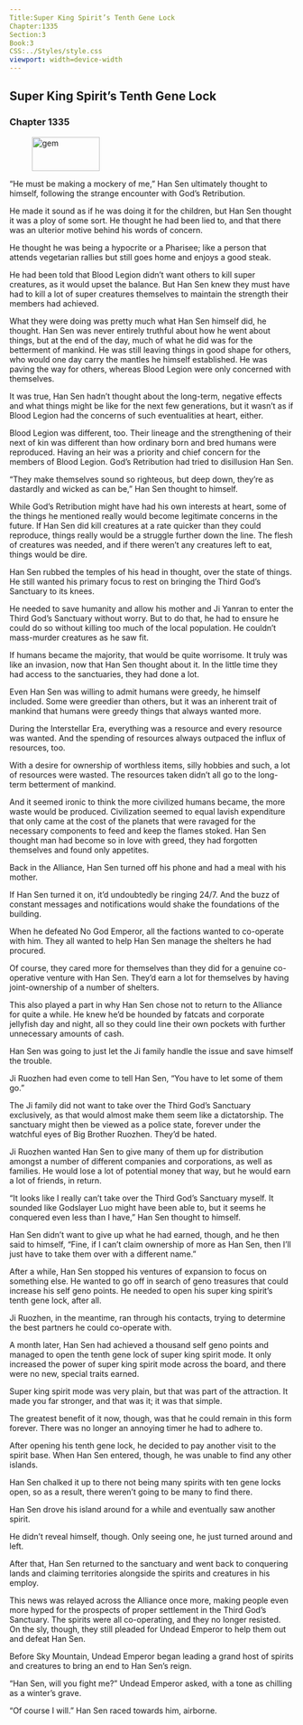```yaml
---
Title:Super King Spirit’s Tenth Gene Lock 
Chapter:1335 
Section:3 
Book:3 
CSS:../Styles/style.css 
viewport: width=device-width
---
```

  
## Super King Spirit’s Tenth Gene Lock
### Chapter 1335
  
<figure>
	<img src="../Images/gem.gif" alt="gem" id="gem" width="120" height="60" />
</figure>
  

  
“He must be making a mockery of me,” Han Sen ultimately thought to himself, following the strange encounter with God’s Retribution.

He made it sound as if he was doing it for the children, but Han Sen thought it was a ploy of some sort. He thought he had been lied to, and that there was an ulterior motive behind his words of concern.

He thought he was being a hypocrite or a Pharisee; like a person that attends vegetarian rallies but still goes home and enjoys a good steak.

He had been told that Blood Legion didn’t want others to kill super creatures, as it would upset the balance. But Han Sen knew they must have had to kill a lot of super creatures themselves to maintain the strength their members had achieved.

What they were doing was pretty much what Han Sen himself did, he thought. Han Sen was never entirely truthful about how he went about things, but at the end of the day, much of what he did was for the betterment of mankind. He was still leaving things in good shape for others, who would one day carry the mantles he himself established. He was paving the way for others, whereas Blood Legion were only concerned with themselves.

It was true, Han Sen hadn’t thought about the long-term, negative effects and what things might be like for the next few generations, but it wasn’t as if Blood Legion had the concerns of such eventualities at heart, either.

Blood Legion was different, too. Their lineage and the strengthening of their next of kin was different than how ordinary born and bred humans were reproduced. Having an heir was a priority and chief concern for the members of Blood Legion. God’s Retribution had tried to disillusion Han Sen.

“They make themselves sound so righteous, but deep down, they’re as dastardly and wicked as can be,” Han Sen thought to himself.

While God’s Retribution might have had his own interests at heart, some of the things he mentioned really would become legitimate concerns in the future. If Han Sen did kill creatures at a rate quicker than they could reproduce, things really would be a struggle further down the line. The flesh of creatures was needed, and if there weren’t any creatures left to eat, things would be dire.

Han Sen rubbed the temples of his head in thought, over the state of things. He still wanted his primary focus to rest on bringing the Third God’s Sanctuary to its knees.

He needed to save humanity and allow his mother and Ji Yanran to enter the Third God’s Sanctuary without worry. But to do that, he had to ensure he could do so without killing too much of the local population. He couldn’t mass-murder creatures as he saw fit.

If humans became the majority, that would be quite worrisome. It truly was like an invasion, now that Han Sen thought about it. In the little time they had access to the sanctuaries, they had done a lot.

Even Han Sen was willing to admit humans were greedy, he himself included. Some were greedier than others, but it was an inherent trait of mankind that humans were greedy things that always wanted more.

During the Interstellar Era, everything was a resource and every resource was wanted. And the spending of resources always outpaced the influx of resources, too.

With a desire for ownership of worthless items, silly hobbies and such, a lot of resources were wasted. The resources taken didn’t all go to the long-term betterment of mankind.

And it seemed ironic to think the more civilized humans became, the more waste would be produced. Civilization seemed to equal lavish expenditure that only came at the cost of the planets that were ravaged for the necessary components to feed and keep the flames stoked. Han Sen thought man had become so in love with greed, they had forgotten themselves and found only appetites.

Back in the Alliance, Han Sen turned off his phone and had a meal with his mother.

If Han Sen turned it on, it’d undoubtedly be ringing 24/7. And the buzz of constant messages and notifications would shake the foundations of the building.

When he defeated No God Emperor, all the factions wanted to co-operate with him. They all wanted to help Han Sen manage the shelters he had procured.

Of course, they cared more for themselves than they did for a genuine co-operative venture with Han Sen. They’d earn a lot for themselves by having joint-ownership of a number of shelters.

This also played a part in why Han Sen chose not to return to the Alliance for quite a while. He knew he’d be hounded by fatcats and corporate jellyfish day and night, all so they could line their own pockets with further unnecessary amounts of cash.

Han Sen was going to just let the Ji family handle the issue and save himself the trouble.

Ji Ruozhen had even come to tell Han Sen, “You have to let some of them go.”

The Ji family did not want to take over the Third God’s Sanctuary exclusively, as that would almost make them seem like a dictatorship. The sanctuary might then be viewed as a police state, forever under the watchful eyes of Big Brother Ruozhen. They’d be hated.

Ji Ruozhen wanted Han Sen to give many of them up for distribution amongst a number of different companies and corporations, as well as families. He would lose a lot of potential money that way, but he would earn a lot of friends, in return.

“It looks like I really can’t take over the Third God’s Sanctuary myself. It sounded like Godslayer Luo might have been able to, but it seems he conquered even less than I have,” Han Sen thought to himself.

Han Sen didn’t want to give up what he had earned, though, and he then said to himself, “Fine, if I can’t claim ownership of more as Han Sen, then I’ll just have to take them over with a different name.”

After a while, Han Sen stopped his ventures of expansion to focus on something else. He wanted to go off in search of geno treasures that could increase his self geno points. He needed to open his super king spirit’s tenth gene lock, after all.

Ji Ruozhen, in the meantime, ran through his contacts, trying to determine the best partners he could co-operate with.

A month later, Han Sen had achieved a thousand self geno points and managed to open the tenth gene lock of super king spirit mode. It only increased the power of super king spirit mode across the board, and there were no new, special traits earned.

Super king spirit mode was very plain, but that was part of the attraction. It made you far stronger, and that was it; it was that simple.

The greatest benefit of it now, though, was that he could remain in this form forever. There was no longer an annoying timer he had to adhere to.

After opening his tenth gene lock, he decided to pay another visit to the spirit base. When Han Sen entered, though, he was unable to find any other islands.

Han Sen chalked it up to there not being many spirits with ten gene locks open, so as a result, there weren’t going to be many to find there.

Han Sen drove his island around for a while and eventually saw another spirit.

He didn’t reveal himself, though. Only seeing one, he just turned around and left.

After that, Han Sen returned to the sanctuary and went back to conquering lands and claiming territories alongside the spirits and creatures in his employ.

This news was relayed across the Alliance once more, making people even more hyped for the prospects of proper settlement in the Third God’s Sanctuary. The spirits were all co-operating, and they no longer resisted. On the sly, though, they still pleaded for Undead Emperor to help them out and defeat Han Sen.

Before Sky Mountain, Undead Emperor began leading a grand host of spirits and creatures to bring an end to Han Sen’s reign.

“Han Sen, will you fight me?” Undead Emperor asked, with a tone as chilling as a winter’s grave.

“Of course I will.” Han Sen raced towards him, airborne.
